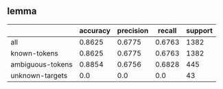 
## lemma

|                  | accuracy | precision | recall | support |
|------------------|----------|-----------|--------|---------|
| all              | 0.8625   | 0.6775    | 0.6763 | 1382    |
| known-tokens     | 0.8625   | 0.6775    | 0.6763 | 1382    |
| ambiguous-tokens | 0.8854   | 0.6756    | 0.6828 | 445     |
| unknown-targets  | 0.0      | 0.0       | 0.0    | 43      |


